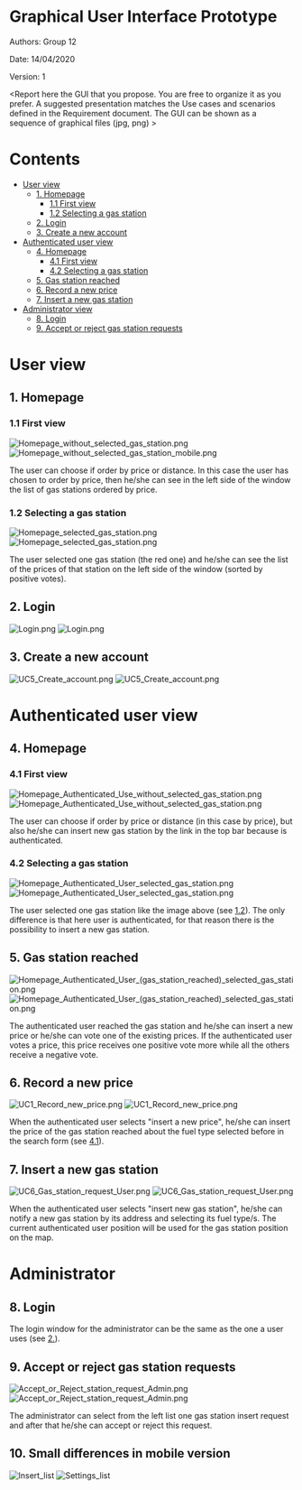 # Graphical User Interface Prototype

Authors: Group 12

Date: 14/04/2020

Version: 1

\<Report here the GUI that you propose. You are free to organize it as you prefer. A suggested presentation matches the Use cases and scenarios defined in the Requirement document. The GUI can be shown as a sequence of graphical files (jpg, png)  >

# Contents
- [User view](#user-view)
    + [1. Homepage](#1.-homepage)
        + [1.1 First view](#1.1-first-view)
        + [1.2 Selecting a gas station](#1.2-selecting-a-gas-station)
    + [2. Login](#2.-login)
    + [3. Create a new account](#3.-create-a-new-account)
- [Authenticated user view](#authenticated-user-view)
    + [4. Homepage](#4.-homepage)
        + [4.1 First view](#4.1-first-view)
        + [4.2 Selecting a gas station](#4.2-selecting-a-gas-station)
    + [5. Gas station reached](#5.-gas-station-reached)
    + [6. Record a new price](#6.-record-a-new-price)
    + [7. Insert a new gas station](#7.-insert-a-new-gas-station)
- [Administrator view](#administrator-view)
    + [8. Login](#8.-login)
    + [9. Accept or reject gas station requests](#9.-accept-or-reject-gas-station-requests)

# User view

## 1. Homepage

### 1.1 First view

![Homepage_without_selected_gas_station.png](../GUI/EZGas_GUI_web/Homepage_without_selected_gas_station.png) ![Homepage_without_selected_gas_station_mobile.png](../GUI/EZGas_GUI_mobile/Homepage_without_selected_gas_station.png)

The user can choose if order by price or distance. In this case the user has chosen to order by price, then he/she can see in the left side of the window the list of gas stations ordered by price.

### 1.2 Selecting a gas station

![Homepage_selected_gas_station.png](../GUI/EZGas_GUI_web/Homepage_selected_gas_station.png) ![Homepage_selected_gas_station.png](../GUI/EZGas_GUI_mobile/Homepage_selected_gas_station.png)

The user selected one gas station (the red one) and he/she can see the list of the prices of that station on the left side of the window (sorted by positive votes).

## 2. Login

![Login.png](../GUI/EZGas_GUI_web/Login.png) ![Login.png](../GUI/EZGas_GUI_mobile/Login.png)

## 3. Create a new account

![UC5_Create_account.png](../GUI/EZGas_GUI_web/UC5_Create_account.png) ![UC5_Create_account.png](../GUI/EZGas_GUI_mobile/UC5_Create_account.png)


# Authenticated user view

## 4. Homepage

### 4.1 First view

![Homepage_Authenticated_Use_without_selected_gas_station.png](../GUI/EZGas_GUI_web/Homepage_Authenticated_Use_without_selected_gas_station.png) ![Homepage_Authenticated_Use_without_selected_gas_station.png](../GUI/EZGas_GUI_mobile/Homepage_Authenticated_User_without_selected_gas_station.png)

The user can choose if order by price or distance (in this case by price), but also he/she can insert new gas station by the link in the top bar because is authenticated.


### 4.2 Selecting a gas station

![Homepage_Authenticated_User_selected_gas_station.png](../GUI/EZGas_GUI_web/Homepage_Authenticated_User_selected_gas_station.png) ![Homepage_Authenticated_User_selected_gas_station.png](../GUI/EZGas_GUI_mobile/Homepage_Authenticated_User_selected_gas_station.png)

The user selected one gas station like the image above (see [1.2](#1.2-selecting-a-gas-station)). The only difference is that here user is authenticated, for that reason there is the possibility to insert a new gas station.

## 5. Gas station reached

![Homepage_Authenticated_User_(gas_station_reached)_selected_gas_station.png](../GUI/EZGas_GUI_web/Homepage_Authenticated_User_(gas_station_reached)_selected_gas_station.png) ![Homepage_Authenticated_User_(gas_station_reached)_selected_gas_station.png](../GUI/EZGas_GUI_mobile/Homepage_Authenticated_User_(gas_station_reached)_selected_gas_station.png)

The authenticated user reached the gas station and he/she can insert a new price or he/she can vote one of the existing prices. If the authenticated user votes a price, this price receives one positive vote more while all the others receive a negative vote.

## 6. Record a new price

![UC1_Record_new_price.png](../GUI/EZGas_GUI_web/UC1_Record_new_price.png) ![UC1_Record_new_price.png](../GUI/EZGas_GUI_mobile/UC1_Record_new_price.png)

When the authenticated user selects "insert a new price", he/she can insert the price of the gas station reached about the fuel type selected before in the search form (see [4.1](#4.1-first-view)).

## 7. Insert a new gas station

![UC6_Gas_station_request_User.png](../GUI/EZGas_GUI_web/UC6_Gas_station_request_User.png) ![UC6_Gas_station_request_User.png](../GUI/EZGas_GUI_mobile/UC6_Gas_station_request_User.png)

When the authenticated user selects "insert new gas station", he/she can notify a new gas station by its address and selecting its fuel type/s. The current authenticated user position will be used for the gas station position on the map.

# Administrator

## 8. Login

The login window for the administrator can be the same as the one a user uses (see [2.](#2.-login)).

## 9. Accept or reject gas station requests

![Accept_or_Reject_station_request_Admin.png](../GUI/EZGas_GUI_web/Accept_or_Reject_station_request_Admin.png) ![Accept_or_Reject_station_request_Admin.png](../GUI/EZGas_GUI_mobile/Accept_or_Reject_station_request_Admin.png)

The administrator can select from the left list one gas station insert request and after that he/she can accept or reject this request.

## 10. Small differences in mobile version

![Insert_list](../GUI/EZGas_GUI_mobile/Insert_list.png) ![Settings_list](../GUI/EZGas_GUI_mobile/Settings_list.png)